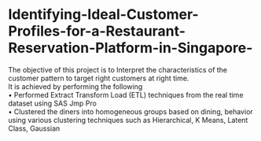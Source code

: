 # Identifying-Ideal-Customer-Profiles-for-a-Restaurant-Reservation-Platform-in-Singapore-  
The objective of this project is to Interpret the characteristics of the customer pattern to target right customers at right time.  
It is achieved by performing the following  
•	Performed Extract Transform Load (ETL) techniques from the real time dataset using SAS Jmp Pro  
•	Clustered the diners into homogeneous groups based on dining, behavior using various clustering techniques such as Hierarchical, K Means, Latent Class, Gaussian   
